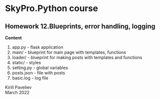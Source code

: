# SkyPro.Python course
## Homework 12.Blueprints, error handling, logging

**Content**
1. app.py - flask application
2. main/ - blueprint for main page with templates, functions
3. loader/ - blueprint for making posts with templates and functions 
4. static/ - styles
5. setting.py - global variables
6. posts.json - file with posts
7. basic.log - log file

Kirill Paveliev\
March 2022